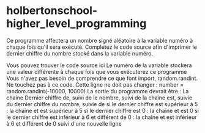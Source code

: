 # holbertonschool-higher_level_programming
Ce programme affectera un nombre signé aléatoire à la variable numéro à chaque fois qu'il sera exécuté. Complétez le code source afin d'imprimer le dernier chiffre du nombre stocké dans la variable numéro.

Vous pouvez trouver le code source ici
Le numéro de la variable stockera une valeur différente à chaque fois que vous exécuterez ce programme
Vous n'avez pas besoin de comprendre ce que font import, random.randint. Ne touchez pas à ce code. Cette ligne ne doit pas changer : number = random.randint(-10000, 10000)
La sortie du programme devrait être :
La chaîne Dernier chiffre de, suivi de
le nombre, suivi de
la chaîne est, suivie du dernier chiffre du nombre, suivie de
si le dernier chiffre est supérieur à 5 : la chaîne et est supérieur à 5
si le dernier chiffre est 0 : la chaîne et est 0
si le dernier chiffre est inférieur à 6 et différent de 0 : la chaîne et est inférieur à 6 et différent de 0
suivi d'une nouvelle ligne